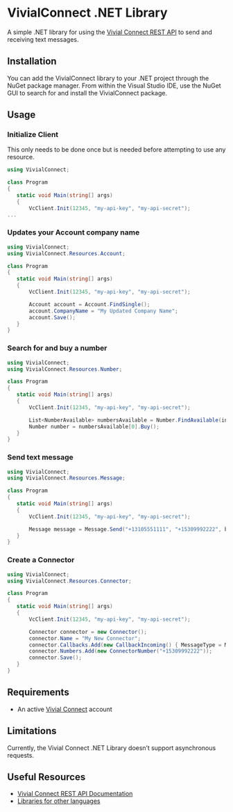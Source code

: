 # VivialConnect .NET Library

A simple .NET library for using the [Vivial Connect REST API](https://www.vivialconnect.net/) to send and receiving text messages.

## Installation

You can add the VivialConnect library to your .NET project through the NuGet package manager. From within the Visual Studio IDE, use the NuGet GUI to search for and install the VivialConnect package.

## Usage

### Initialize Client

This only needs to be done once but is needed before attempting to use any resource.

```csharp
using VivialConnect;

class Program
{
   static void Main(string[] args)
   {
       VcClient.Init(12345, "my-api-key", "my-api-secret");
...
```

### Updates your Account company name

```csharp
using VivialConnect;
using VivialConnect.Resources.Account;

class Program
{
   static void Main(string[] args)
   {
       VcClient.Init(12345, "my-api-key", "my-api-secret");

       Account account = Account.FindSingle();
       account.CompanyName = "My Updated Company Name";
       account.Save();
   }
}
```

### Search for and buy a number

```csharp
using VivialConnect;
using VivialConnect.Resources.Number;

class Program
{
   static void Main(string[] args)
   {
       VcClient.Init(12345, "my-api-key", "my-api-secret");

       List<NumberAvailable> numbersAvailable = Number.FindAvailable(inRegion: RegionEnum.CA);
       Number number = numbersAvailable[0].Buy();
   }
}
```

### Send text message

```csharp
using VivialConnect;
using VivialConnect.Resources.Message;

class Program
{
   static void Main(string[] args)
   {
       VcClient.Init(12345, "my-api-key", "my-api-secret");

       Message message = Message.Send("+13105551111", "+15309992222", body: "Hello, from Vivial Connect!");
   }
}
```

### Create a Connector

```csharp
using VivialConnect;
using VivialConnect.Resources.Connector;

class Program
{
   static void Main(string[] args)
   {
       VcClient.Init(12345, "my-api-key", "my-api-secret");

       Connector connector = new Connector();
       connector.Name = "My New Connector";
       connector.Callbacks.Add(new CallbackIncoming() { MessageType = MessageTypeEnum.Text, Url = "path/to/sms/callback1", Method = "POST" });
       connector.Numbers.Add(new ConnectorNumber("+15309992222"));
       connector.Save();
   }
}
```

## Requirements

- An active [Vivial Connect](https://www.vivialconnect.net/register/) account

## Limitations

Currently, the Vivial Connect .NET Library doesn’t support asynchronous requests.

## Useful Resources

- [Vivial Connect REST API Documentation](https://docs.vivialconnect.net)
- [Libraries for other languages](https://vivialconnect.github.io)
